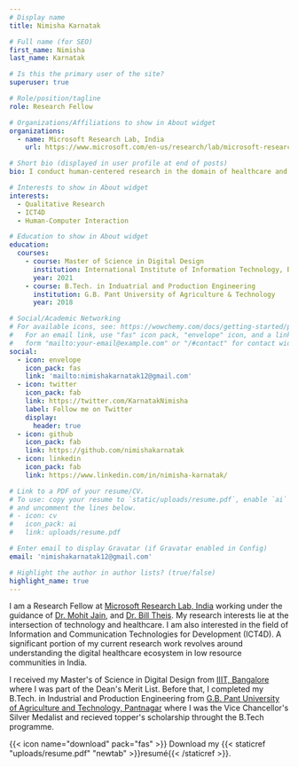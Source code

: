 ```yaml
---
# Display name
title: Nimisha Karnatak

# Full name (for SEO)
first_name: Nimisha
last_name: Karnatak

# Is this the primary user of the site?
superuser: true

# Role/position/tagline
role: Research Fellow

# Organizations/Affiliations to show in About widget
organizations:
  - name: Microsoft Research Lab, India
    url: https://www.microsoft.com/en-us/research/lab/microsoft-research-india/

# Short bio (displayed in user profile at end of posts)
bio: I conduct human-centered research in the domain of healthcare and accessibility.

# Interests to show in About widget
interests:
  - Qualitative Research
  - ICT4D
  - Human-Computer Interaction

# Education to show in About widget
education:
  courses:
    - course: Master of Science in Digital Design
      institution: International Institute of Information Technology, Bangalore
      year: 2021
    - course: B.Tech. in Induatrial and Production Engineering
      institution: G.B. Pant University of Agriculture & Technology
      year: 2018

# Social/Academic Networking
# For available icons, see: https://wowchemy.com/docs/getting-started/page-builder/#icons
#   For an email link, use "fas" icon pack, "envelope" icon, and a link in the
#   form "mailto:your-email@example.com" or "/#contact" for contact widget.
social:
  - icon: envelope
    icon_pack: fas
    link: 'mailto:nimishakarnatak12@gmail.com'
  - icon: twitter
    icon_pack: fab
    link: https://twitter.com/KarnatakNimisha
    label: Follow me on Twitter
    display:
      header: true
  - icon: github
    icon_pack: fab
    link: https://github.com/nimishakarnatak
  - icon: linkedin
    icon_pack: fab
    link: https://www.linkedin.com/in/nimisha-karnatak/

# Link to a PDF of your resume/CV.
# To use: copy your resume to `static/uploads/resume.pdf`, enable `ai` icons in `params.yaml`,
# and uncomment the lines below.
# - icon: cv
#   icon_pack: ai
#   link: uploads/resume.pdf

# Enter email to display Gravatar (if Gravatar enabled in Config)
email: 'nimishakarnatak12@gmail.com'

# Highlight the author in author lists? (true/false)
highlight_name: true
---
```


I am a Research Fellow at [Microsoft Research Lab, India](https://www.microsoft.com/en-us/research/lab/microsoft-research-india/) working under the guidance of [Dr. Mohit Jain](https://www.microsoft.com/en-us/research/people/mohja/), and [Dr. Bill Theis](https://billthies.net/). My research interests lie at the intersection of technology and healthcare. I am also interested in the field of Information and Communication Technologies for Development (ICT4D). A significant portion of my current research work revolves around understanding the digital healthcare ecosystem in low resource communities in India.

I received my Master's of Science in Digital Design from [IIIT, Bangalore](https://www.iiitb.ac.in/) where I was part of the Dean's Merit List. Before that, I completed my B.Tech. in Industrial and Production Engineering from [G.B. Pant University of Agriculture and Technology, Pantnagar](https://www.gbpuat.ac.in/) where I was the Vice Chancellor's Silver Medalist and recieved topper's scholarship throught the B.Tech programme.


{{< icon name="download" pack="fas" >}} Download my {{< staticref "uploads/resume.pdf" "newtab" >}}resumé{{< /staticref >}}.
